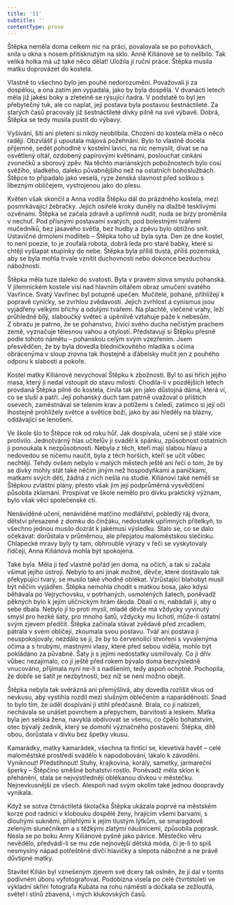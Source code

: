 ```yaml
---
title: '11'
subtitle: ''
contentType: prose
---
```


<section>

Štěpka neměla doma celkem nic na práci, povalovala se po pohovkách, snila u okna s nosem přitisknutým na sklo. Anně Kiliánové se to nelíbilo. Tak veliká holka má už také něco dělat! Uložila jí ruční práce. Štěpka musila matku doprovázet do kostela.

Vlastně to všechno bylo jen pouhé nedorozumění. Považovali ji za dospělou, a ona zatím jen vypadala, jako by byla dospělá. V dvanácti letech měla již jakési boky a zřetelně se rýsující ňadra. V podstatě to byl jen přebytečný tuk, ale co naplat, její postava byla postavou šestnáctileté. Za starých časů pracovaly již šestnáctileté dívky pilně na své výbavě. Dobrá, Štěpka se tedy musila pustit do výbavy.

Vyšívání, šití ani pletení si nikdy neoblíbila. Chození do kostela měla o něco raději. Obzvlášť ji upoutala májová požehnání. Bylo to vlastně docela příjemné, sedět pohodlně v kostelní lavici, na nic nemyslit, dívat se na osvětlený oltář, ozdobený papírovými květinami, poslouchat cinkání zvonečků a sborový zpěv. Na těchto mariánských pobožnostech bylo cosi svěžího, sladkého, daleko půvabnějšího než na ostatních bohoslužbách. Štěpce to připadalo jako veselá, ryze ženská slavnost před soškou s líbezným obličejem, vystrojenou jako do plesu.

Květen však skončil a Anna vodila Štěpku dál do prázdného kostela, mezi posmrkávající žebračky. Jejich osiřelé kroky duněly na dlažbě tesklivými ozvěnami. Štěpka se začala zdravě a upřímně nudit, nuda se brzy proměnila v nechuť. Pod přísnými postavami svatých, pod bolestnými tvářemi mučedníků, bez jásavého světla, bez hudby a zpěvu bylo obtížno snít. Ustavičné drmolení modliteb – Štěpka toho už byla syta. Den ze dne kostel, to není poezie, to je zoufalá robota, dobrá leda pro staré babky, které si chtějí vyšlapat stupínky do nebe. Štěpka byla příliš tlustá, příliš pozemská, aby se byla mohla trvale vznítit duchovností nebo dokonce bezduchou nábožností.

Štěpka měla tuze daleko do svatosti. Byla v pravém slova smyslu pohanská. V jilemnickém kostele visí nad hlavním oltářem obraz umučení svatého Vavřince. Svatý Vavřinec byl potupně upečen. Mučitelé, pohané, přihlížejí k popravě cynicky, se zvrhlou zvědavostí. Jejich zvrhlost a cynismus jsou vyjádřeny velkými břichy a odulými tvářemi. Na plachtě, vlečené vrahy, leží průhledně bílý, slaboučký světec a úpěnlivě vztahuje paže k nebesům. Z obrazu je patrno, že se pohanstvo, živící svého ducha nečistým prachem země, vyznačuje tělesnou vahou a otylostí. Představuji si Štěpku přesně podle tohoto námětu – pohanskou celým svým vzezřením. Jsem přesvědčen, že by byla dovedla bledničkovitého mladíka s očima obrácenýma v sloup zrovna tak lhostejně a ďábelsky mučit jen z pouhého odporu k slabosti a pokoře.

Kostel matky Kiliánové nevychoval Štěpku k zbožnosti. Byl to asi hřích jejího masa, který jí nedal vstoupit do stavu milosti. Chodila-li v pozdějších letech provdaná Štěpka pilně do kostela, činila tak jen jako důstojná dáma, která ví, co se sluší a patří. Její pohanský duch tam patrně uvažoval o příštích osevech, zaměstnával se telením krav a potížemi s čeledí, zatímco si její oči lhostejně prohlížely světce a světice boží, jako by asi hleděly na blázny, oddávající se lenošení.

Ve škole šlo to Štěpce rok od roku hůř. Jak dospívala, učení se jí stále více protivilo. Jednotvárný hlas učitelův ji sváděl k spánku, způsobnost ostatních ji ponoukala k nezpůsobnosti. Nebyla z těch, kteří mají slabou hlavu a nedovedou se ničemu naučit, byla z těch horších, kteří se učit vůbec nechtějí. Tehdy ovšem nebylo v malých městech ještě ani řeči o tom, že by se dívky mohly stát také něčím jiným než hospodyňkami a paničkami, matkami svých dětí, žádná z nich nešla na studie. Kiliánovi také neměli se Štěpkou zvláštní plány, přesto však jim její podprůměrná vysvědčení působila zklamání. Prospívat ve škole nemělo pro dívku praktický význam, bylo však věcí společenské cti.

Nenáviděné učení, nenáviděné matčino modlářství, pobledlý ráj dvora, dětství přesazené z domku do činžáku, nedostatek upřímných přítelkyň, to všechno jednou musilo dozrát k jakémusi výsledku. Stalo se, co se dalo očekávat: dorůstala v průměrnou, ale přepjatou maloměstskou slečinku. Chlapecké mravy byly ty tam, obhroublé výrazy v řeči se vyskytovaly řidčeji, Anna Kiliánová mohla být spokojena.

Také byla. Měla ji teď vlastně pořád jen doma, na očích, a tak si začala všímat jejího ústrojí. Nebylo to ani jinak možné, děvče, které dostávalo tak překypující tvary, se musilo také vhodně oblékat. Vzrůstající blahobyt musil být něčím vyjádřen. Štěpka nemohla chodit s matkou bosa, jako kdysi běhávala po Vejrychovsku, v potrhaných, usmolených šatech, poněvadž pěkných bylo k jejím uličnickým hrám škoda. Dbali o ni, nabádali ji, aby o sebe dbala. Nebylo jí to proti mysli, mladé děvče má vždycky vyvinutý smysl pro hezké šaty, pro mnoho šatů, vždycky mu lichotí, může-li ostatní svým zjevem předčit. Štěpka začínala stávat zvědavě před zrcadlem, pátrala v svém obličeji, zkoumala svou postavu. Tvář ani postava ji neuspokojovaly, nezdálo se jí, že by to červenolící stvoření s vyvalenýma očima a s hrubými, mastnými vlasy, které před sebou viděla, mohlo být pokládáno za půvabné. Šaty ji s jejími nedostatky usmiřovaly. Co ji dřív vůbec nezajímalo, co jí ještě před rokem bývalo doma bezvýsledně vnucováno, přijímala nyní ne-li s nadšením, tedy aspoň ochotně. Pochopila, že dobře se šatit je nezbytností, bez níž se není možno obejít.

Štěpka nebyla tak svérázná ani přemýšlivá, aby dovedla rozlišit vkus od nevkusu, aby vystihla rozdíl mezi slušným oblečením a naparáděností. Snad to bylo tím, že úděl dospívání ji stihl předčasně. Brala, co jí nabízeli, nechávala se unášet povrchem a přepychem, barvitostí a leskem. Matka byla jen selská žena, navyklá obdivovat se všemu, co čpělo bohatstvím, otec bývalý zedník, který se domohl význačného postavení. Štěpka, dítě obou, dorůstala v dívku bez špetky vkusu.

Kamarádky, matky kamarádek, všechna ta fintící se, klevetivá havěť – celé maloměstské prostředí svádělo k napodobování, lákalo k závodění. Vyniknout! Předstihnout! Stuhy, krajkovina, korály, sametky, jarmareční šperky – Štěpčino směšné bohatství rostlo. Poněvadž měla sklon k přehánění, stala se nejvýstředněji oblékanou dívkou v městečku. Nejnevkusnější ze všech. Alespoň nad svým okolím také jednou doopravdy vynikala.

Když se sotva čtrnáctiletá školačka Štěpka ukázala poprvé na městském korze pod radnicí v klobouku dospělé ženy, hrajícím všemi barvami, s dlouhými sukněmi, přilehlými k jejím tlustým lýtkům, se smaragdově zeleným slunečníkem a s těžkými zlatými náušnicemi, způsobila poprask. Nesla se po boku Anny Kiliánové pyšně jako pávice. Městečko věru nevědělo, předvádí-li se mu zde nejnovější dětská móda, či je-li to spíš nesmyslný nápad potřeštěné dívčí hlavičky a slepota nábožné a ne právě důvtipné matky.

Stavitel Kilián byl vznešeným zjevem své dcery tak oslněn, že ji dal v tomto podivném úboru vyfotografovat. Podobizna visela po celé čtvrtstoletí ve výkladní skříni fotografa Kubáta na rohu náměstí a dočkala se zežloutlá, světel i stínů zbavená, i mých klukovských časů.

</section>
